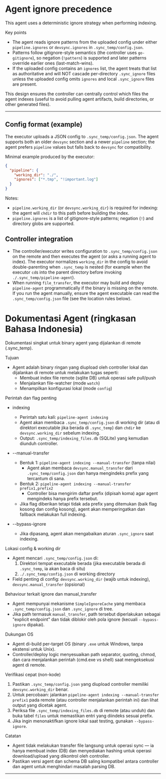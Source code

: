 Agent ignore precedence
=======================

This agent uses a deterministic ignore strategy when performing indexing.

Key points
- The agent reads ignore patterns from the uploaded config under either
  `pipeline.ignores` or `devsync.ignores` in `.sync_temp/config.json`.
- Patterns follow gitignore-style semantics (the controller uses `go-gitignore`),
  so negation (`!pattern`) is supported and later patterns override earlier ones
  (last-match-wins).
- If the uploaded config contains an `ignores` list, the agent treats that list
  as authoritative and will NOT cascade per-directory `.sync_ignore` files
  unless the uploaded config omits `ignores` and local `.sync_ignore` files are present.

This design ensures the controller can centrally control which files the agent
indexes (useful to avoid pulling agent artifacts, build directories, or other
generated files).

---

Config format (example)
-----------------------

The executor uploads a JSON config to `.sync_temp/config.json`. The agent
supports both an older `devsync` section and a newer `pipeline` section; the
agent prefers `pipeline` values but falls back to `devsync` for compatibility.

Minimal example produced by the executor:

```json
{
  "pipeline": {
    "working_dir": "./",
    "ignores": ["*.tmp", "!important.log"]
  }
}
```

Notes:
- `pipeline.working_dir` (or `devsync.working_dir`) is required for indexing: the
  agent will `chdir` to this path before building the index.
- `pipeline.ignores` is a list of gitignore-style patterns; negation (`!`) and
  directory globs are supported.

Controller integration
----------------------

- The controller/executor writes configuration to `.sync_temp/config.json` on the
  remote and then executes the agent (or asks a running agent to index). The
  executor normalizes `working_dir` in the config to avoid double-parenting when
  `.sync_temp` is nested (for example when the executor `cd`s into the parent
  directory before invoking `./.sync_temp/pipeline-agent`).
- When running `file_transfer`, the executor may build and deploy `pipeline-agent`
  programmatically if the binary is missing on the remote. If you run the agent
  manually, ensure the agent executable can read the `.sync_temp/config.json` file
  (see the location rules below).


# Dokumentasi Agent (ringkasan Bahasa Indonesia)

Dokumentasi singkat untuk binary agent yang dijalankan di remote (.sync_temp).

Tujuan
- Agent adalah binary ringan yang diupload oleh controller lokal dan dijalankan di remote untuk melakukan tugas seperti:
  - Membuat index file remote (sqlite DB) untuk operasi safe pull/push
  - Menjalankan file-watcher (mode `watch`)
  - Menampilkan konfigurasi lokal (mode `config`)

Perintah dan flag penting
- indexing
  - Perintah satu kali: `pipeline-agent indexing`
  - Agent akan membaca `.sync_temp/config.json` di working dir (atau di direktori executable jika berada di `.sync_temp`) dan `chdir` ke `devsync.working_dir` sebelum indexing.
  - Output: `.sync_temp/indexing_files.db` (SQLite) yang kemudian diunduh controller.

- --manual-transfer
  - Bentuk 1: `pipeline-agent indexing --manual-transfer` (tanpa nilai)
    - Agent akan membaca `devsync.manual_transfer` dari `.sync_temp/config.json` dan hanya mengindeks prefix yang tercantum di sana.
  - Bentuk 2: `pipeline-agent indexing --manual-transfer prefix1,prefix2`
    - Controller bisa mengirim daftar prefix (dipisah koma) agar agent mengindeks hanya prefix tersebut.
  - Jika flag diberikan tetapi tidak ada prefix yang ditemukan (baik flag kosong dan config kosong), agent akan memperingatkan dan fallback melakukan full indexing.

- --bypass-ignore
  - Jika dipasang, agent akan mengabaikan aturan `.sync_ignore` saat indexing.

Lokasi config & working dir
- Agent mencari `.sync_temp/config.json` di:
  1. Direktori tempat executable berada (jika executable berada di `.sync_temp`, ia akan baca di situ)
  2. `./.sync_temp/config.json` di working directory
- Field penting di config: `devsync.working_dir` (wajib untuk indexing), `devsync.manual_transfer` (opsional)

Behaviour terkait ignore dan manual_transfer
- Agent mempunyai mekanisme `SimpleIgnoreCache` yang membaca `.sync_temp/config.json` dan `.sync_ignore` di tree.
- Jika path termasuk `manual_transfer`, path tersebut diperlakukan sebagai "explicit endpoint" dan tidak diblokir oleh pola ignore (kecuali `--bypass-ignore` dipakai).

Dukungan OS
- Agent di-build per-target OS (binary `.exe` untuk Windows, tanpa ekstensi untuk Unix).
- Controller/deploy logic menyesuaikan path separator, quoting, chmod, dan cara menjalankan perintah (cmd.exe vs shell) saat mengeksekusi agent di remote.

Verifikasi cepat (non-kode)
1. Pastikan `.sync_temp/config.json` yang diupload controller memiliki `devsync.working_dir` benar.
2. Untuk percobaan: jalankan `pipeline-agent indexing --manual-transfer prefix1` pada remote (atau controller menjalankan perintah ini) dan lihat output yang dicetak agent.
3. Periksa file `.sync_temp/indexing_files.db` di remote (atau unduh) dan buka tabel `files` untuk memastikan entri yang diindeks sesuai prefix.
4. Jika ingin menonaktifkan ignore lokal saat testing, gunakan `--bypass-ignore`.

Catatan
- Agent tidak melakukan transfer file langsung untuk operasi sync — ia hanya membuat index (DB) dan menyediakan hashing untuk operasi download/upload yang dikontrol oleh controller.
- Pastikan versi agent dan schema DB saling kompatibel antara controller dan agent untuk menghindari masalah parsing DB.

---
